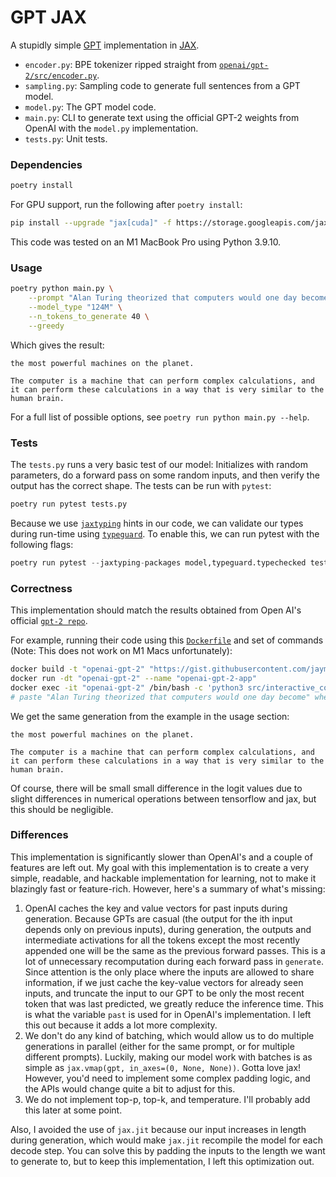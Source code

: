 # GPT JAX
A stupidly simple [GPT](https://cdn.openai.com/research-covers/language-unsupervised/language_understanding_paper.pdf) implementation in [JAX](https://github.com/google/jax).

* `encoder.py`: BPE tokenizer ripped straight from [`openai/gpt-2/src/encoder.py`](https://github.com/openai/gpt-2/blob/master/src/encoder.py).
* `sampling.py`: Sampling code to generate full sentences from a GPT model.
* `model.py`: The GPT model code.
* `main.py`: CLI to generate text using the official GPT-2 weights from OpenAI with the `model.py` implementation.
* `tests.py`: Unit tests.

### Dependencies
```bash
poetry install
```

For GPU support, run the following after `poetry install`:
```bash
pip install --upgrade "jax[cuda]" -f https://storage.googleapis.com/jax-releases/jax_cuda_releases.html
```

This code was tested on an M1 MacBook Pro using Python 3.9.10.

### Usage
```bash
poetry python main.py \
    --prompt "Alan Turing theorized that computers would one day become" \
    --model_type "124M" \
    --n_tokens_to_generate 40 \
    --greedy
```
Which gives the result:
```
the most powerful machines on the planet.

The computer is a machine that can perform complex calculations, and it can perform these calculations in a way that is very similar to the human brain.
```
For a full list of possible options, see `poetry run python main.py --help`.

### Tests
The `tests.py` runs a very basic test of our model: Initializes with random parameters, do a forward pass on some random inputs, and then verify the output has the correct shape. The tests can be run with `pytest`:
```bash
poetry run pytest tests.py
```
Because we use [`jaxtyping`](https://github.com/google/jaxtyping) hints in our code, we can validate our types during run-time using [`typeguard`](https://github.com/agronholm/typeguard). To enable this, we can run pytest with the following flags:
```python
poetry run pytest --jaxtyping-packages model,typeguard.typechecked tests.py
```


### Correctness
This implementation should match the results obtained from Open AI's official [`gpt-2 repo`](https://github.com/openai/gpt-2).

For example, running their code using this [`Dockerfile`](https://gist.githubusercontent.com/jaymody/9054ca64eeea7fad1b58a185696bb518/raw/Dockerfile) and set of commands (Note: This does not work on M1 Macs unfortunately):
```bash
docker build -t "openai-gpt-2" "https://gist.githubusercontent.com/jaymody/9054ca64eeea7fad1b58a185696bb518/raw/Dockerfile"
docker run -dt "openai-gpt-2" --name "openai-gpt-2-app"
docker exec -it "openai-gpt-2" /bin/bash -c 'python3 src/interactive_conditional_samples.py --length 40 --model_type 124M --top_k 1'
# paste "Alan Turing theorized that computers would one day become" when prompted
```

We get the same generation from the example in the usage section:
```
the most powerful machines on the planet.

The computer is a machine that can perform complex calculations, and it can perform these calculations in a way that is very similar to the human brain.
```

Of course, there will be small small difference in the logit values due to slight differences in numerical operations between tensorflow and jax, but this should be negligible.

### Differences
This implementation is significantly slower than OpenAI's and a couple of features are left out. My goal with this implementation is to create a very simple, readable, and hackable implementation for learning, not to make it blazingly fast or feature-rich. However, here's a summary of what's missing:

1. OpenAI caches the key and value vectors for past inputs during generation. Because GPTs are casual (the output for the ith input depends only on previous inputs), during generation, the outputs and intermediate activations for all the tokens except the most recently appended one will be the same as the previous forward passes. This is a lot of unnecessary recomputation during each forward pass in `generate`. Since attention is the only place where the inputs are allowed to share information, if we just cache the key-value vectors for already seen inputs, and truncate the input to our GPT to be only the most recent token that was last predicted, we greatly reduce the inference time. This is what the variable `past` is used for in OpenAI's implementation. I left this out because it adds a lot more complexity.
2. We don't do any kind of batching, which would allow us to do multiple generations in parallel (either for the same prompt, or for multiple different prompts). Luckily, making our model work with batches is as simple as `jax.vmap(gpt, in_axes=(0, None, None))`. Gotta love jax! However, you'd need to implement some complex padding logic, and the APIs would change quite a bit to adjust for this.
3. We do not implement top-p, top-k, and temperature. I'll probably add this later at some point.

Also, I avoided the use of `jax.jit` because our input increases in length during generation, which would make `jax.jit` recompile the model for each decode step. You can solve this by padding the inputs to the length we want to generate to, but to keep this implementation, I left this optimization out.
